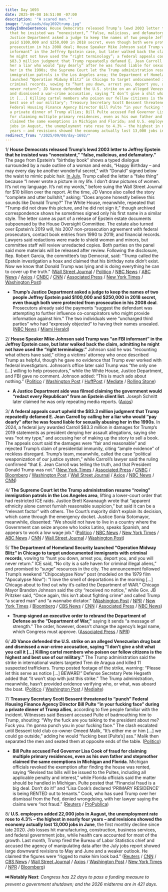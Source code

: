 ```yaml
---
title: Day 1693
date: 2025-09-08 16:51:00 -07:00
description: '"A scared man."'
image: "/uploads/day1692trump.jpg"
todayInOneSentence: House Democrats released Trump’s lewd 2003 letter to Jeffrey Epstein
  that he insisted was “nonexistent,” “false, malicious, and defamatory”; Trump’s
  Justice Department asked a judge to keep the names of two people Jeffrey Epstein
  paid $100,000 and $250,000 in 2018 secret, even though both were protected from
  prosecution in his 2008 deal; House Speaker Mike Johnson said Trump was “an FBI
  informant” in the Jeffrey Epstein case, but later walked back the claim, admitting
  he might not have used the “right terminology”; a federal appeals court upheld the
  $83.3 million judgment that Trump repeatedly defamed E. Jean Carroll by calling
  her a liar who would “pay dearly” after he was found liable for sexually abusing
  her in the 1990s; the Supreme Court let the Trump administration resume “roving”
  immigration patrols in the Los Angeles area; the Department of Homeland Security
  launched “Operation Midway Blitz” in Chicago to target undocumented immigrants with
  criminal records, vowing to “hunt you down, arrest you, deport you, and you will
  never return”; JD Vance defended the U.S. strike on an alleged Venezuelan drug boat
  and dismissed a war-crime accusation, saying “I don’t give a shit what you call
  it [...] Killing cartel members who poison our fellow citizens is the highest and
  best use of our military"; Treasury Secretary Scott Bessent threatened to “punch”
  Federal Housing Finance Agency Director Bill Pulte “in your fucking face” during
  a private dinner of Trump allies; Bill Pulte accused Fed Governor Lisa Cook of fraud
  for claiming multiple primary residences, even as his own father and stepmother
  claimed the same exemptions in Michigan and Florida; and U.S. employers added 22,000
  jobs in August, the unemployment rate rose to 4.3% – the highest in nearly four
  years – and revisions showed the economy actually lost 13,000 jobs in June.
redirect_from: "/2025/09/08/day-1692/"
---
```


1/ **House Democrats released Trump’s lewd 2003 letter to Jeffrey Epstein that he insisted was “nonexistent,” “false, malicious, and defamatory.”** The page from Epstein’s “birthday book” shows a typed dialogue surrounded by a nude outline of a woman and ends, “Happy Birthday – and may every day be another wonderful secret,” with “Donald” signed below the waist to mimic pubic hair. [In July](https://whatthefuckjusthappenedtoday.com/2025/07/21/day-1644/#trump-sent-jeffrey-epstein-a-sexuall), Trump called the letter a “fake thing” because “I never wrote a picture in my life. I don’t draw pictures of women. It’s not my language. It’s not my words," before suing the Wall Street Journal for $10 billion over the report. At the time, JD Vance also called the story “complete and utter bullshit,” asking: “Does anyone honestly believe this sounds like Donald Trump?” The White House, meanwhile, repeated that “Trump did not draw this picture, and he did not sign it,” though archived correspondence shows he sometimes signed only his first name in a similar style. The letter came as part of a release of Epstein estate documents subpoenaed by the House Oversight Committee. The estate also turned over Epstein’s 2019 will, his 2007 non-prosecution agreement with federal prosecutors, contact book entries from 1990 to 2019, and financial records. Lawyers said redactions were made to shield women and minors, but committee staff will review unredacted copies. Both parties on the panel said more materials will be released after review. Following the disclosure, Rep. Robert Garcia, the committee’s top Democrat, said: “Trump called the Epstein investigation a hoax and claimed that his birthday note didn’t exist. Now we know that Donald Trump was lying and is doing everything he can to cover up the truth.” ([Wall Street Journal](https://www.wsj.com/us-news/law/epstein-birthday-book-congress-9d79ab34) / [Politico](https://www.politico.com/news/2025/09/08/house-oversight-receives-epstein-estate-files-00550721) / [NBC News](https://www.nbcnews.com/politics/donald-trump/trump-jeffrey-epstein-birthday-book-rcna229803) / [ABC News](https://abcnews.go.com/Politics/gop-led-house-oversight-committee-expected-receive-epstein/story?id=125365100) / [Axios](https://www.axios.com/2025/09/08/house-oversight-jeffrey-epsteins-birthday-book-subpoena) / [CNBC](https://www.cnbc.com/2025/09/08/trump-epstein-birthday-book-oversight.html) / [CNN](https://www.cnn.com/2025/09/08/politics/epstein-estate-birthday-book-documents-house-oversight) / [Associated Press](https://apnews.com/article/trump-epstein-letter-democrats-12c17f4c94cf14727062331526680ade) / [New York Times](https://www.nytimes.com/2025/09/08/us/politics/epstein-trump-birthday-book.html) / [Washington Post](https://www.washingtonpost.com/politics/2025/09/08/epstein-estate-documents-congress/))

* **Trump’s Justice Department asked a judge to keep the names of two people Jeffrey Epstein paid $100,000 and $250,000 in 2018 secret, even though both were protected from prosecution in his 2008 deal**. Prosecutors already said the payments “suggest the defendant was attempting to further influence co-conspirators who might provide information against him.” The two individuals were “uncharged third parties” who had “expressly objected” to having their names unsealed. ([NBC News](https://www.nbcnews.com/politics/justice-department/doj-says-names-two-associates-epstein-wired-100k-250k-stay-secret-rcna229408) / [Miami Herald](https://www.miamiherald.com/news/local/article311986109.html))

2/ **House Speaker Mike Johnson said Trump was “an FBI informant” in the Jeffrey Epstein case, but later walked back the claim, admitting he might not have used the “right terminology.”** Johnson said he was “recounting what others have said,” citing a victims’ attorney who once described Trump as helpful, though he gave no evidence that Trump ever worked with federal investigators. Johnson’s office later said Trump was “the only one \[...\] willing to help prosecutors,” while the White House, Justice Department, and FBI gave no comment. Johnson added: “This is much ado about nothing.” ([Politico](https://www.politico.com/live-updates/2025/09/08/congress/mike-johnson-donald-trump-epstein-informant-00550679) / [Washington Post](https://www.washingtonpost.com/politics/2025/09/07/trump-epstein-johnson-fbi/) / [HuffPost](https://www.huffpost.com/entry/mike-johnson-trump-epstein-fbi-informant_n_68bb6626e4b0a7895196701f) / [Mediate](https://www.mediaite.com/politics/speaker-johnson-suddenly-claims-trump-acted-as-an-fbi-informant-on-epstein/) / [Rolling Stone](https://www.rollingstone.com/politics/politics-features/trump-epstein-fbi-snitch-house-speaker-confusion-1235422703/))

* **A Justice Department aide was filmed claiming the government would “redact every Republican” from an Epstein client list**. Joseph Schnitt later claimed he was only repeating media reports. ([Axios](https://www.axios.com/2025/09/04/epstein-files-ghislaine-maxwell-doj-chief))

3/ **A federal appeals court upheld the $83.3 million judgment that Trump repeatedly defamed E. Jean Carroll by calling her a liar who would “pay dearly” after he was found liable for sexually abusing her in the 1990s**. In 2024, a federal jury awarded Carroll $83.3 million in damages for Trump’s 2019 statements as president denying her assault allegations, saying she was “not my type,” and accusing her of making up the story to sell a book. The appeals court said the damages were “fair and reasonable” and rejected Trump’s claim of presidential immunity, citing “ample evidence” of reckless disregard. Trump’s team, meanwhile, called the case “political weaponization of our justice system,” while Carroll’s lawyer said the ruling confirmed “that E. Jean Carroll was telling the truth, and that President Donald Trump was not.” ([New York Times](https://www.nytimes.com/2025/09/08/nyregion/trump-e-jean-carroll-defamation.html) / [Associated Press](https://apnews.com/article/trump-carroll-appeal-award-d587004df6f7c46ec4a17b563a38bfa9) / [CNBC](https://www.cnbc.com/2025/09/08/trump-carroll-defamation-appeal.html) / [Bloomberg](https://www.bloomberg.com/news/articles/2025-09-08/trump-s-83-3-million-carroll-defamation-verdict-survives-appeal) / [Washington Post](https://www.washingtonpost.com/politics/2025/09/08/trump-e-jean-carroll-defamation-appeal/) / [Wall Street Journal](https://www.wsj.com/us-news/law/trump-e-jean-carroll-case-appeal-5acce6db) / [Axios](https://www.axios.com/2025/09/08/trump-e-jean-carroll-appeals-court) / [NBC News](https://www.nbcnews.com/politics/donald-trump/appeals-court-upholds-e-jean-carrolls-83-million-judgment-trump-rcna212907) / [CNN](https://www.cnn.com/2025/09/08/politics/e-jean-carroll-jury-award-trump))

4/ **The Supreme Court let the Trump administration resume “roving” immigration patrols in the Los Angeles area**, lifting a lower-court order that had restricted ICE raids. Justice Brett Kavanaugh wrote that “apparent ethnicity alone cannot furnish reasonable suspicion,” but said it can be a “relevant factor” with others. The Court’s majority didn’t explain its decision, which came through the emergency docket. Justice Sonia Sotomayor, meanwhile, dissented: “We should not have to live in a country where the Government can seize anyone who looks Latino, speaks Spanish, and appears to work a low wage job.” ([Politico](https://www.politico.com/news/2025/09/08/supreme-court-ice-raids-ruling-00550551) / [NBC News](https://www.nbcnews.com/politics/supreme-court/supreme-court-immigration-stops-los-angeles-rcna223845) / [New York Times](https://www.nytimes.com/2025/09/08/us/politics/supreme-court-los-angeles-immigration.html) / [ABC News](https://abcnews.go.com/Politics/supreme-court-lifts-restrictions-trump-immigration-tactics-california/story?id=125368918) / [CNN](https://www.cnn.com/2025/09/08/politics/supreme-court-ice-patrols-california) / [Wall Street Journal](https://www.wsj.com/us-news/law/supreme-court-lifts-limits-on-immigration-enforcement-tactics-in-los-angeles-327f4922) / [Washington Post](https://www.washingtonpost.com/politics/2025/09/08/supreme-court-lifts-limits-immigration-raids-los-angeles-area/))

5/ **The Department of Homeland Security launched “Operation Midway Blitz” in Chicago to target undocumented immigrants with criminal records**, vowing to “hunt you down, arrest you, deport you, and you will never return.” ICE said, “No city is a safe haven for criminal illegal aliens,” and promised to “surge” resources in the city. The announcement followed Trump’s weekend "Chipocalypse Now" post (modeled on the 1979 film "Apocalypse Now"): “I love the smell of deportations in the morning \[...\] Chicago about to find out why it’s called the Department of WAR.” Chicago Mayor Brandon Johnson said the city “received no notice,” while Gov. JB Pritzker said, “Once again, this isn’t about fighting crime” and called Trump “a scared man” and “a wannabe dictator.” ([Washington Post](https://www.washingtonpost.com/immigration/2025/09/08/ice-midway-blitz-chicago-trump/) / [NPR](https://www.npr.org/2025/09/08/nx-s1-5534338/ice-chicago-boston-immigration-raids) / [New York Times](https://www.nytimes.com/2025/09/08/us/chicago-immigration-crackdown-trump-administration.html) / [Bloomberg](https://www.bloomberg.com/news/articles/2025-09-08/ice-launches-midway-blitz-with-trump-threats-rattling-chicago) / [CBS News](https://www.cbsnews.com/chicago/news/operation-midway-blitz-chicago-ice-operations-immigration-crackdown/) / [CNN](https://www.cnn.com/2025/09/06/politics/trump-chicago-war-meme-post) / [Associated Press](https://apnews.com/article/trump-chicago-immigration-war-department-pritzker-1f6b2a08ed8aab04f0caf02ef506aafa) / [NBC News](https://www.nbcnews.com/politics/donald-trump/donald-trump-threatens-chicago-deportations-department-war-crackdown-rcna229544))

* **Trump signed an executive order to rebrand the Department of Defense as the "Department of War,"** saying it sends “a message of strength.” The order, however, doesn’t change the agency’s legal name, which Congress must approve. ([Associated Press](https://apnews.com/article/trump-department-of-war-8cb6fe42fee4128f5a8fcab3f49e6e41) / [NPR](https://www.npr.org/2025/09/04/nx-s1-5529420/trump-department-of-war-department-of-defense))

6/ **JD Vance defended the U.S. strike on an alleged Venezuelan drug boat and dismissed a war-crime accusation, saying “I don’t give a shit what you call it \[...\] Killing cartel members who poison our fellow citizens is the highest and best use of our military."** The Trump administration said the strike in international waters targeted Tren de Aragua and killed 11 suspected traffickers. Trump posted footage of the strike, warning: “Please let this serve as notice \[...\] BEWARE!” Defense Secretary Pete Hegseth added that “it won’t stop with just this strike.” The Trump administration, meanwhile, hasn’t provided evidence verifying who, or what, was aboard the boat. ([Politico](https://www.politico.com/news/2025/09/06/vance-drug-strike-venezuela-00548816) / [Washington Post](https://www.washingtonpost.com/national-security/2025/09/08/puerto-rico-hegseth-cartels/) / [Mediaite](https://www.mediaite.com/media/news/jd-vance-snaps-at-dem-influencer-in-spat-over-potential-war-crimes-in-trump-plan-i-dont-give-a-sht-what-you-call-it/))

7/ **Treasury Secretary Scott Bessent threatened to “punch” Federal Housing Finance Agency Director Bill Pulte “in your fucking face” during a private dinner of Trump allies**, according to five people familiar with the incident. Witnesses said Bessent accused Pulte of badmouthing him to Trump, shouting: “Why the fuck are you talking to the president about me? Fuck you. I’m gonna punch you in your fucking face.” The clash escalated until Bessent told club co-owner Omeed Malik, “It’s either me or him \[...\] we could go outside,” adding he would “fucking beat \[Pulte’s\] ass.” Malik then separated the men and seated them at opposite ends of the table. ([Politico](https://www.politico.com/news/magazine/2025/09/08/scott-bessent-bill-pulte-blowup-00549956))

* **Bill Pulte accused Fed Governor Lisa Cook of fraud for claiming multiple primary residences, even as his own father and stepmother claimed the same exemptions in Michigan and Florida**. Michigan officials revoked the exemption after finding the house was rented, saying “Revised tax bills will be issued to the Pultes, including all applicable penalty and interest,” while Florida officials said the matter should be handled in Michigan. Pulte posted that “Financial fraud is a big deal. Don’t do it!” and “Lisa Cook’s declared ‘PRIMARY RESIDENCE’ is being RENTED out to tenants.” Cook, who has sued Trump over her dismissal from the Fed, denied wrongdoing, with her lawyer saying the claims were “not fraud.” ([Reuters](https://www.reuters.com/world/us/bill-pulte-accused-fed-governor-lisa-cook-fraud-his-relatives-filed-housing-2025-09-05/) / [ProPublica](https://www.propublica.org/article/trump-cabinet-mortgage-fraud))

8/ **U.S. employers added 22,000 jobs in August, the unemployment rate rose to 4.3% – the highest in nearly four years – and revisions showed the economy actually lost 13,000 jobs in June**, the first monthly decline since late 2020. Job losses hit manufacturing, construction, business services, and federal government jobs, while health care accounted for most of the growth. Last month, Trump fired the Bureau of Labor Statistics chief and accused the agency of manipulating data after the July jobs report showed large downward revisions to May and June and a weaker outlook. He claimed the figures were “rigged to make him look bad." ([Reuters](https://www.reuters.com/business/us-unemployment-rate-near-4-year-high-labor-market-hits-stall-speed-2025-09-05/) / [CNN](https://www.cnn.com/2025/09/06/economy/us-jobs-report-impacts-americans) / [CBS News](https://www.cbsnews.com/news/jobs-report-today-august-2025-three-takeways-federal-reserve/) / [Wall Street Journal](https://www.wsj.com/economy/jobs/jobs-report-august-2025-unemployment-economy-0901d8a7) / [Axios](https://www.axios.com/2025/09/05/bls-jobs-report-trump-immigration) / [Washington Post](https://www.washingtonpost.com/business/2025/09/05/jobs-report-economy-unemployment/) / [New York Times](https://www.nytimes.com/2025/09/05/business/jobs-labor-slowdown.html) / [NPR](https://www.npr.org/2025/09/05/nx-s1-5529937/economy-jobs-trump-bls) / [Bloomberg](https://www.bloomberg.com/news/newsletters/2025-09-05/limp-us-jobs-report-may-show-a-market-about-to-climb-or-sink))

**⏭️ Notably Next**: *Congress has 22 days to pass a funding measure to prevent a government shutdown; and the 2026 midterms are in 421 days*.